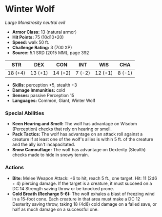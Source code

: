 # Winter Wolf

*Large* *Monstrosity* *neutral evil*

- **Armor Class:** 13 (natural armor)
- **Hit Points:** 75 (10d10+20)
- **Speed:** walk 50 ft.
- **Challenge Rating:** 3 (700 XP)
- **Source:** 5.1 SRD (2015 MM), page 392

| STR | DEX | CON | INT | WIS | CHA |
| --- | --- | --- | --- | --- | --- |
| 18 (+4) | 13 (+1) | 14 (+2) | 7 (-2) | 12 (+1) | 8 (-1) |

- **Skills:** perception +5, stealth +3
- **Damage Immunities:** cold
- **Senses:** passive Perception 15
- **Languages:** Common, Giant, Winter Wolf

### Special Abilities

- **Keen Hearing and Smell:** The wolf has advantage on Wisdom (Perception) checks that rely on hearing or smell.
- **Pack Tactics:** The wolf has advantage on an attack roll against a creature if at least one of the wolf's allies is within 5 ft. of the creature and the ally isn't incapacitated.
- **Snow Camouflage:** The wolf has advantage on Dexterity (Stealth) checks made to hide in snowy terrain.

### Actions

- **Bite:** Melee Weapon Attack: +6 to hit, reach 5 ft., one target. Hit: 11 (2d6 + 4) piercing damage. If the target is a creature, it must succeed on a DC 14 Strength saving throw or be knocked prone.
- **Cold Breath (Recharge 5-6):** The wolf exhales a blast of freezing wind in a 15-foot cone. Each creature in that area must make a DC 12 Dexterity saving throw, taking 18 (4d8) cold damage on a failed save, or half as much damage on a successful one.


